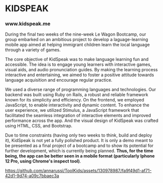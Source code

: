 <h1>KIDSPEAK</h1>
<h3>www.kidspeak.me</h3>

During the final two weeks of the nine-week Le Wagon Bootcamp, our group embarked on an ambitious project to develop a laguage-learning mobile app aimed at helping immigrant children learn the local language through a variety of games.

The core objective of KidSpeak was to make language learning fun and accessible. The idea is to engage young learners with
interactive games, visual aids, and audio pronunciation guides. By making the learning process interactive and entertaining, we aimed to foster a positive attitude towards language acquisition and encourage regular practice.

We used a diverse range of programming languages and technologies. Our backend was built using Ruby on Rails, a robust and reliable framework known for its simplicity and efficiency. On the frontend, we employed JavaScript, to enable interactivity and dynamic content. To enhance the user experience, we utilized Stimulus, a JavaScript framework that facilitated the seamless integration of interactive elements and improved performance across the app. And the visual design of KidSpeak was crafted using HTML, CSS, and Bootstrap.

Due to time constraints (having only two weeks to think, build and deploy it), KidSpeak is not yet a fully polished product. It is only a demo meant to be presented as a final project of a bootcamp and to show its potential for further development, which is currently being planned. **Thus, for the time being, the app can be better seen in a mobile format (particularly Iphone 12 Pro, using Chrome's inspect tool)**.

https://github.com/annarussi/ToolKids/assets/130978987/fa9f49d1-af71-42d1-9d74-a09c7bbaec3a
